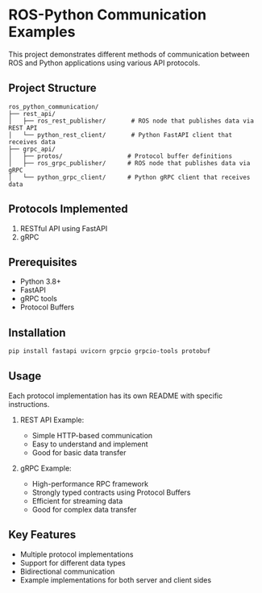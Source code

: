# ROS-Python Communication Examples

This project demonstrates different methods of communication between ROS and Python applications using various API protocols.

## Project Structure
```
ros_python_communication/
├── rest_api/
│   ├── ros_rest_publisher/       # ROS node that publishes data via REST API
│   └── python_rest_client/       # Python FastAPI client that receives data
├── grpc_api/
│   ├── protos/                  # Protocol buffer definitions
│   ├── ros_grpc_publisher/      # ROS node that publishes data via gRPC
│   └── python_grpc_client/      # Python gRPC client that receives data
```

## Protocols Implemented
1. RESTful API using FastAPI
2. gRPC

## Prerequisites
- Python 3.8+
- FastAPI
- gRPC tools
- Protocol Buffers

## Installation
```bash
pip install fastapi uvicorn grpcio grpcio-tools protobuf
```

## Usage
Each protocol implementation has its own README with specific instructions.

1. REST API Example:
   - Simple HTTP-based communication
   - Easy to understand and implement
   - Good for basic data transfer

2. gRPC Example:
   - High-performance RPC framework
   - Strongly typed contracts using Protocol Buffers
   - Efficient for streaming data
   - Good for complex data transfer

## Key Features
- Multiple protocol implementations
- Support for different data types
- Bidirectional communication
- Example implementations for both server and client sides

